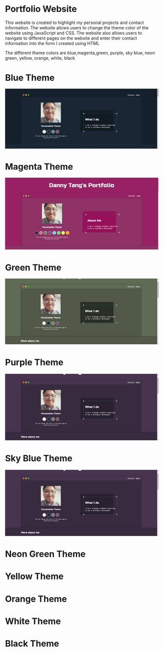 # Portfolio Website

This website is created to highlight my personal projects and contact information. The website allows users to change the theme color of the website using 
JavaScript and CSS. The website also allows users to navigate to different pages on the website and enter their contact information into the form I created using HTML

The different theme colors are blue,magenta,green, purple, sky blue, neon green, yellow, orange, white, black

# Blue Theme
![](images/blueTheme.jpg)
# Magenta Theme
![](images/magentaTheme.jpg)
# Green Theme
![](images/greenTheme.jpg)
# Purple Theme
![](images/purpleTheme.jpg)
# Sky Blue Theme
![](images/purpleTheme.jpg)

# Neon Green Theme

# Yellow Theme 

# Orange Theme

# White Theme

# Black Theme


